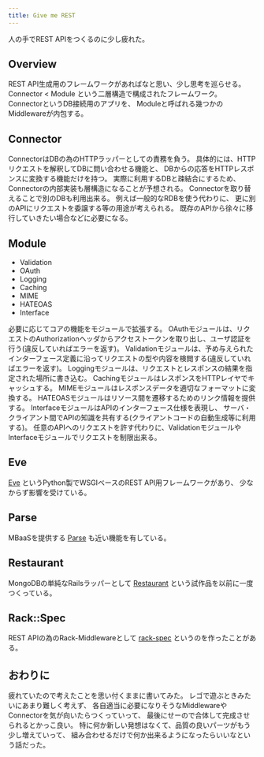 ```yaml
---
title: Give me REST
---
```


人の手でREST APIをつくるのに少し疲れた。

## Overview
REST API生成用のフレームワークがあればなと思い、少し思考を巡らせる。
Connector < Module という二層構造で構成されたフレームワーク。
ConnectorというDB接続用のアプリを、
Moduleと呼ばれる幾つかのMiddlewareが内包する。

## Connector
ConnectorはDBの為のHTTPラッパーとしての責務を負う。
具体的には、HTTPリクエストを解釈してDBに問い合わせる機能と、
DBからの応答をHTTPレスポンスに変換する機能だけを持つ。
実際に利用するDBと疎結合にするため、Connectorの内部実装も層構造になることが予想される。
Connectorを取り替えることで別のDBも利用出来る。
例えば一般的なRDBを使う代わりに、
更に別のAPIにリクエストを委譲する等の用途が考えられる。
既存のAPIから徐々に移行していきたい場合などに必要になる。

## Module
* Validation
* OAuth
* Logging
* Caching
* MIME
* HATEOAS
* Interface

必要に応じてコアの機能をモジュールで拡張する。
OAuthモジュールは、リクエストのAuthorizationヘッダからアクセストークンを取り出し、ユーザ認証を行う(違反していればエラーを返す)。
Validationモジュールは、予め与えられたインターフェース定義に沿ってリクエストの型や内容を検閲する(違反していればエラーを返す)。
Loggingモジュールは、リクエストとレスポンスの結果を指定された場所に書き込む。
CachingモジュールはレスポンスをHTTPレイヤでキャッシュする。
MIMEモジュールはレスポンスデータを適切なフォーマットに変換する。
HATEOASモジュールはリソース間を遷移するためのリンク情報を提供する。
InterfaceモジュールはAPIのインターフェース仕様を表現し、
サーバ・クライアント間でAPIの知識を共有する(クライアントコードの自動生成等に利用する)。
任意のAPIへのリクエストを許す代わりに、ValidationモジュールやInterfaceモジュールでリクエストを制限出来る。

## Eve
[Eve](http://python-eve.org/index.html)
というPython製でWSGIベースのREST API用フレームワークがあり、
少なからず影響を受けている。

## Parse
MBaaSを提供する [Parse](https://parse.com/docs/rest)
も近い機能を有している。

## Restaurant
MongoDBの単純なRailsラッパーとして
[Restaurant](https://github.com/r7kamura/restaurant/)
という試作品を以前に一度つくっている。

## Rack::Spec
REST APIの為のRack-Middlewareとして [rack-spec](https://github.com/r7kamura/rack-spec) というのを作ったことがある。

## おわりに
疲れていたので考えたことを思い付くままに書いてみた。
レゴで遊ぶときみたいにあまり難しく考えず、
各自適当に必要になりそうなMiddlewareやConnectorを気が向いたらつくっていって、
最後にせーので合体して完成させられるとかっこ良い。
特に何か新しい発想はなくて、品質の良いパーツがもう少し増えていって、
組み合わせるだけで何か出来るようになったらいいなという話だった。
